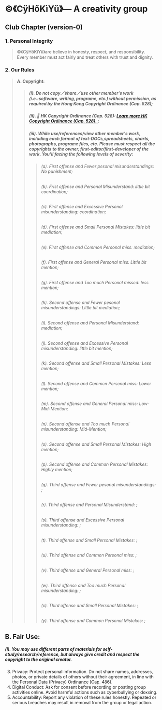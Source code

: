 # ©️《CÿHőKìYŭ》— A creativity group

## Club Chapter (version-0)
### 1. Personal Integrity
> ©️《CÿHőKìYŭ》are believe in honesty, respect, and responsibility. Every member must act fairly and treat others with trust and dignity.
### 2. Our Rules
> #### A. Copyright:
>> ##### (i). Do not copy／share／use other member's work (i.e.:software, writing, programe, etc.) without permission, as required by the Hong Kong Copyright Ordinance (Cap. 528);
>> ##### (ii). 🔗 HK Copyright Ordinance (Cap. 528): [Learn more HK Copyright Ordinance (Cap. 528).](https://www.elegislation.gov.hk/hk/cap528) ;
>> ##### (iii). While use/references/view other member's work, including each format of text-DOCs,spreadsheets, charts, photographs, programe files, etc. Please must respect all the copyrights to the owner, first-editor/first-developer of the work. You'll facing the following levels of severity:
>>> ###### (a). First offense and Fewer pesonal misunderstandings: No punishment;
>>> ###### (b). Frist offense and Personal Misunderstand: little bit coordination;
>>> ###### (c). First offense and Excessive Personal misunderstanding: coordination;
>>> ###### (d). First offense and Small Personal Mistakes: little bit mediation;
>>> ###### (e). First offense and Common Personal miss: mediation;
>>> ###### (f). First offense and General Personal miss: Little bit mention;
>>> ###### (g). First offense and Too much Personal missed: less mention;
>>> ###### (h). Second offense and Fewer pesonal misunderstandings: Little bit mediation;
>>> ###### (i). Second offense and Personal Misunderstand: mediation;
>>> ###### (j). Second offense and Excessive Personal misunderstanding: little bit mention;
>>> ###### (k). Second offense and Small Personal Mistakes: Less mention;
>>> ###### (l). Second offense and Common Personal miss: Lower mention;
>>> ###### (m). Second offense and General Personal miss: Low-Mid-Mention;
>>> ###### (n). Second offense and Too much Personal misunderstanding: Mid-Mention;
>>> ###### (o). Second offense and Small Personal Mistakes: High mention;
>>> ###### (p). Second offense and Common Personal Mistakes: Highly mention;
>>> ###### (q). Third offense and Fewer pesonal misunderstandings: ;
>>> ###### (r). Third offense and Personal Misunderstand: ;
>>> ###### (s). Third offense and Excessive Personal misunderstanding: ;
>>> ###### (t). Third offense and Small Personal Mistakes: ;
>>> ###### (u). Third offense and Common Personal miss: ;
>>> ###### (v). Third offense and General Personal miss: ;
>>> ###### (w). Third offense and Too much Personal misunderstanding: ;
>>> ###### (x). Third offense and Small Personal Mistakes: ;
>>> ###### (y). Third offense and Common Personal Mistakes: ;
## B. Fair Use: 
##### (i). You may use different parts of materials for self-study/research/reference, but always give credit and respect the copyright to the original creator.  
3. Privacy: Protect personal information. Do not share names, addresses, photos, or private details of others without their agreement, in line with the Personal Data (Privacy) Ordinance (Cap. 486).  
4. Digital Conduct: Ask for consent before recording or posting group activities online. Avoid harmful actions such as cyberbullying or doxxing.  
5. Accountability: Report any violation of these rules honestly. Repeated or serious breaches may result in removal from the group or legal action.  
